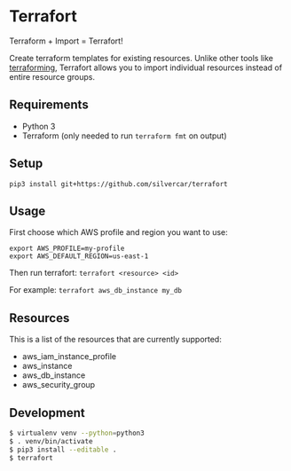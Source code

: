 # Terrafort

Terraform + Import = Terrafort!

Create terraform templates for existing resources. Unlike other tools like [terraforming](http://terraforming.dtan4.net/),
Terrafort allows you to import individual resources instead of entire resource groups.

## Requirements

- Python 3
- Terraform (only needed to run `terraform fmt` on output)

## Setup

`pip3 install git+https://github.com/silvercar/terrafort`

## Usage

First choose which AWS profile and region you want to use:
```
export AWS_PROFILE=my-profile
export AWS_DEFAULT_REGION=us-east-1
```

Then run terrafort:
`terrafort <resource> <id>`

For example:
`terrafort aws_db_instance my_db`

## Resources

This is a list of the resources that are currently supported:

- aws_iam_instance_profile
- aws_instance
- aws_db_instance
- aws_security_group

## Development

```bash
$ virtualenv venv --python=python3
$ . venv/bin/activate
$ pip3 install --editable .
$ terrafort
```